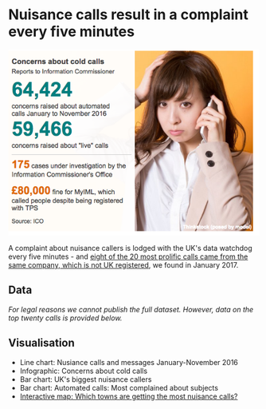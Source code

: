 # Nuisance calls result in a complaint every five minutes

![](https://raw.githubusercontent.com/BBC-Data-Unit/nuisance-calls/master/Concerns%20about%20cold%20calls.png)

A complaint about nuisance callers is lodged with the UK's data watchdog every five minutes - and [eight of the 20 most prolific calls came from the same company, which is not UK registered](http://www.bbc.co.uk/news/uk-england-37950287), we found in January 2017.

## Data

*For legal reasons we cannot publish the full dataset. However, data on the top twenty calls is provided below.*

## Visualisation

* Line chart: Nusiance calls and messages January-November 2016
* Infographic: Concerns about cold calls
* Bar chart: UK's biggest nuisance callers
* Bar chart: Automated calls: Most complained about subjects
* [Interactive map: Which towns are getting the most nuisance calls?](https://public.tableau.com/profile/daniel.wainwright4535#!/vizhome/Phonenumbers/Dashboard1)


